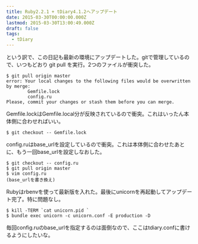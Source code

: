 ```yaml
---
title: Ruby2.2.1 + tDiary4.1.2へアップデート
date: 2015-03-30T00:00:00.000Z
lastmod: 2015-03-30T13:00:49.000Z
draft: false
tags:
  - tDiary
---
```


という訳で、この日記も最新の環境にアップデートした。gitで管理しているので、いつもどおり git pull を実行。2つのファイルが衝突した。

```
$ git pull origin master
error: Your local changes to the following files would be overwritten by merge:
        Gemfile.lock
        config.ru
Please, commit your changes or stash them before you can merge.
```

Gemfile.lockはGemfile.local分が反映されているので衝突。これはいったん本体側に合わせればいい。

```
$ git checkout -- Gemfile.lock
```

config.ruはbase\_urlを設定しているので衝突。これは本体側に合わせたあとに、もう一回base\_urlを設定しなおした。

```
$ git checkout -- config.ru
$ git pull origin master
$ vim config.ru
(base_urlを書き換え)
```

Rubyはrbenvを使って最新版を入れた。最後にunicornを再起動してアップデート完了。特に問題なし。

```
$ kill -TERM `cat unicorn.pid `
$ bundle exec unicorn -c unicorn.conf -E production -D
```

毎回config.ruのbase\_urlを指定するのは面倒なので、ここはtdiary.confに書けるようにしたいな。
